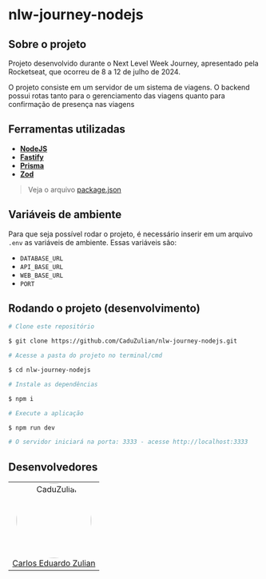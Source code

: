 # nlw-journey-nodejs

<!-- <div align="center">
<img src=".github\project-image.png" alt="nlw-journey-nodejs"/><br />
</div> -->

## Sobre o projeto

Projeto desenvolvido durante o Next Level Week Journey, apresentado pela Rocketseat, que ocorreu de 8 a 12 de julho de 2024.

O projeto consiste em um servidor de um sistema de viagens. O backend possui rotas tanto para o gerenciamento das viagens quanto para confirmação de presença nas viagens

## Ferramentas utilizadas

- **[NodeJS](https://nodejs.org/en)**
- **[Fastify](https://fastify.dev/)**
- **[Prisma](https://www.prisma.io/)**
- **[Zod](https://zod.dev/)**

> Veja o arquivo [package.json](https://github.com/CaduZulian/nlw-journey-nodejs/blob/main/package.json)

## Variáveis de ambiente

Para que seja possível rodar o projeto, é necessário inserir em um arquivo
`.env` as variáveis de ambiente. Essas variáveis são:

- `DATABASE_URL`
- `API_BASE_URL`
- `WEB_BASE_URL`
- `PORT`

## Rodando o projeto (desenvolvimento)

```bash
# Clone este repositório

$ git clone https://github.com/CaduZulian/nlw-journey-nodejs.git

# Acesse a pasta do projeto no terminal/cmd

$ cd nlw-journey-nodejs

# Instale as dependências

$ npm i

# Execute a aplicação

$ npm run dev

# O servidor iniciará na porta: 3333 - acesse http://localhost:3333
```

## Desenvolvedores

<table align="center">
<tr>
<td> 
<div align="center">
<img style="width: 150px; border-radius: 50%;" src="https://github.com/CaduZulian.png" alt="CaduZulian"/><br />
<a href="https://github.com/CaduZulian">Carlos Eduardo Zulian</a> 
</div>  
</td>
</tr>
</table>
